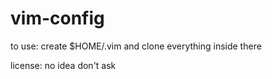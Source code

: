 # vim-config

to use: create $HOME/.vim and clone everything inside there

license: no idea don't ask
